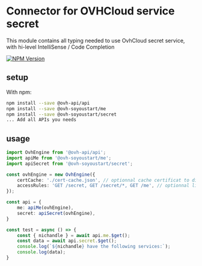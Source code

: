 # Connector for OVHCloud service secret

This module contains all typing needed to use OvhCloud secret service, with hi-level IntelliSense / Code Completion

[![NPM Version](https://img.shields.io/npm/v/@ovh-soyoustart/secret.svg?style=flat)](https://www.npmjs.org/package/@ovh-soyoustart/secret)

## setup

With npm:
````bash
npm install --save @ovh-api/api
npm install --save @ovh-soyoustart/me
npm install --save @ovh-soyoustart/secret
... Add all APIs you needs
````

## usage

````typescript
import OvhEngine from '@ovh-api/api';
import apiMe from '@ovh-soyoustart/me';
import apiSecret from '@ovh-soyoustart/secret';

const ovhEngine = new OvhEngine({ 
    certCache: './cert-cache.json', // optionnal cache certificat to disk
    accessRules: 'GET /secret, GET /secret/*, GET /me', // optionnal limit the requested privileges.
});

const api = {
    me: apiMe(ovhEngine),
    secret: apiSecret(ovhEngine),
}

const test = async () => {
    const { nichandle } = await api.me.$get();
    const data = await api.secret.$get();
    console.log(`${nichandle} have the following services:`);
    console.log(data);
}

````